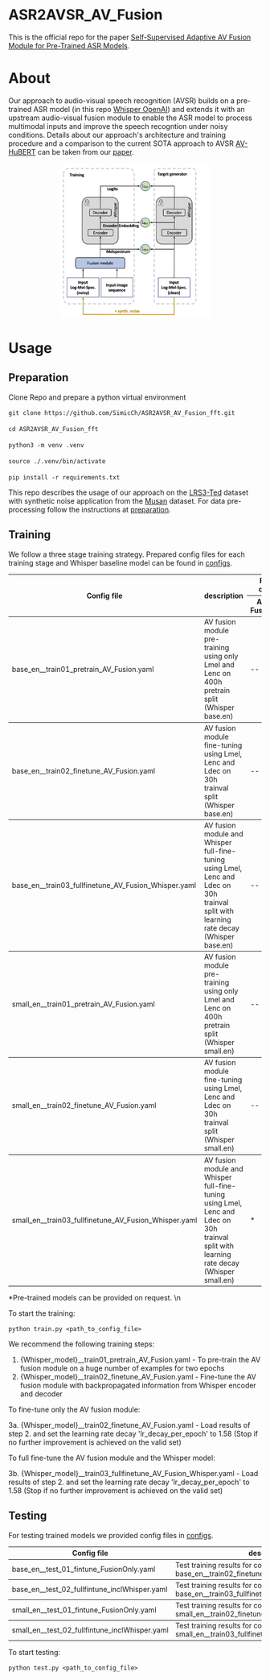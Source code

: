 # ASR2AVSR_AV_Fusion

This is the official repo for the paper [Self-Supervised Adaptive AV Fusion Module for Pre-Trained ASR Models](https://arxiv.org/abs/2312.13873).

# About
Our approach to audio-visual speech recognition (AVSR) builds on a pre-trained ASR model (in this repo [Whisper OpenAI](https://github.com/openai/whisper)) and extends it with an upstream audio-visual fusion module to enable the ASR model to process multimodal inputs and improve the speech recogntion under noisy conditions. Details about our approach's architecture and training procedure and a comparison to the current SOTA approach to AVSR [AV-HuBERT](https://github.com/facebookresearch/av_hubert) can be taken from our [paper](https://arxiv.org/abs/2312.13873).

<p align="center">
    <img src="/imgs/Overview.jpg" alt="Bildbeschreibung" style="width: 300px;"/>
</p>

# Usage

## Preparation

Clone Repo and prepare a python virtual environment

```shell
git clone https://github.com/SimicCh/ASR2AVSR_AV_Fusion_fft.git

cd ASR2AVSR_AV_Fusion_fft

python3 -m venv .venv

source ./.venv/bin/activate

pip install -r requirements.txt
```

This repo describes the usage of our approach on the [LRS3-Ted](https://www.robots.ox.ac.uk/~vgg/data/lip_reading/) dataset with synthetic noise application from the [Musan](http://www.openslr.org/17/) dataset. For data pre-processing follow the instructions at [preparation](./preparation/).

## Training
We follow a three stage training strategy. Prepared config files for each training stage and Whisper baseline model can be found in [configs](./configs/).

<table>
  <thead>
    <tr>
      <th rowspan="2">Config file</th>
      <th rowspan="2">description</th>
      <th colspan="2">Pre-trained checkpoints</th>
    </tr>
    <tr>
      <th>AV Fusion</th>
      <th>Whisper</th>
    </tr>
  </thead>
  <tbody>
    <tr>
      <td>base_en__train01_pretrain_AV_Fusion.yaml</td>
      <td>AV fusion module pre-training using only Lmel and Lenc on 400h pretrain split (Whisper base.en)</td>
      <td>--</td>
      <td>--</td>
    </tr>
  </tbody>
  <tbody>
    <tr>
      <td>base_en__train02_finetune_AV_Fusion.yaml</td>
      <td>AV fusion module fine-tuning using Lmel, Lenc and Ldec on 30h trainval split (Whisper base.en)</td>
      <td>--</td>
      <td>--</td>
    </tr>
  </tbody>
  <tbody>
    <tr>
      <td>base_en__train03_fullfinetune_AV_Fusion_Whisper.yaml</td>
      <td>AV fusion module and Whisper full-fine-tuning using Lmel, Lenc and Ldec on 30h trainval split with learning rate decay (Whisper base.en)</td>
      <td>--</td>
      <td>--</td>
    </tr>
  </tbody>
  <tbody>
    <tr>
      <td>small_en__train01_pretrain_AV_Fusion.yaml</td>
      <td>AV fusion module pre-training using only Lmel and Lenc on 400h pretrain split (Whisper small.en)</td>
      <td>--</td>
      <td>--</td>
    </tr>
  </tbody>
  <tbody>
    <tr>
      <td>small_en__train02_finetune_AV_Fusion.yaml</td>
      <td>AV fusion module fine-tuning using Lmel, Lenc and Ldec on 30h trainval split (Whisper small.en)</td>
      <td>--</td>
      <td>--</td>
    </tr>
  </tbody>
  <tbody>
    <tr>
      <td>small_en__train03_fullfinetune_AV_Fusion_Whisper.yaml</td>
      <td>AV fusion module and Whisper full-fine-tuning using Lmel, Lenc and Ldec on 30h trainval split with learning rate decay (Whisper small.en)</td>
      <td>*</td>
      <td>*</td>
    </tr>
  </tbody>
</table>
*Pre-trained models can be provided on request.
 \n

To start the training:

```shell
python train.py <path_to_config_file>
```

We recommend the following training steps:
1. {Whisper_model}__train01_pretrain_AV_Fusion.yaml - To pre-train the AV fusion module on a huge number of examples for two epochs
2. {Whisper_model}__train02_finetune_AV_Fusion.yaml - Fine-tune the AV fusion module with backpropagated information from Whisper encoder and decoder


To fine-tune only the AV fusion module:

3a. {Whisper_model}__train02_finetune_AV_Fusion.yaml - Load results of step 2. and set the learning rate decay 'lr_decay_per_epoch' to 1.58 (Stop if no further improvement is achieved on the valid set)


To full fine-tune the AV fusion module and the Whisper model:

3b. {Whisper_model}__train03_fullfinetune_AV_Fusion_Whisper.yaml - Load results of step 2. and set the learning rate decay 'lr_decay_per_epoch' to 1.58 (Stop if no further improvement is achieved on the valid set)

## Testing

For testing trained models we provided config files in [configs](./configs/).
<table>
  <thead>
    <tr>
      <th>Config file</th>
      <th>description</th>
    </tr>
  </thead>
  <tbody>
    <tr>
      <td>base_en__test_01_fintune_FusionOnly.yaml</td>
      <td>Test training results for config base_en__train02_finetune_AV_Fusion.yaml</td>
  </tbody>
  <tbody>
    <tr>
      <td>base_en__test_02_fullfintune_inclWhisper.yaml</td>
      <td>Test training results for config base_en__train03_fullfinetune_AV_Fusion_Whisper.yaml</td>
  </tbody>
  <tbody>
    <tr>
      <td>small_en__test_01_fintune_FusionOnly.yaml</td>
      <td>Test training results for config small_en__train02_finetune_AV_Fusion.yaml</td>
  </tbody>
  <tbody>
    <tr>
      <td>small_en__test_02_fullfintune_inclWhisper.yaml</td>
      <td>Test training results for config small_en__train03_fullfinetune_AV_Fusion_Whisper.yaml</td>
  </tbody>
</table>

To start testing:

```shell
python test.py <path_to_config_file>
```



